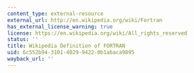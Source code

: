 ```yaml
---
content_type: external-resource
external_url: http://en.wikipedia.org/wiki/Fortran
has_external_license_warning: true
license: https://en.wikipedia.org/wiki/All_rights_reserved
status: ''
title: Wikipedia Definition of FORTRAN
uid: 6c552b94-3101-4029-9422-0b1abaca9895
wayback_url: ''
---
```

